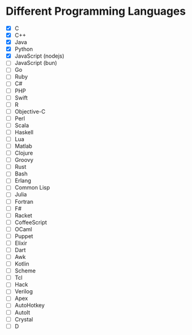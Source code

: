 Different Programming Languages
===============================
 - [x] C
 - [x] C++
 - [x] Java
 - [x] Python
 - [x] JavaScript (nodejs)
 - [ ] JavaScript (bun)
 - [ ] Go
 - [ ] Ruby
 - [ ] C#
 - [ ] PHP
 - [ ] Swift
 - [ ] R
 - [ ] Objective-C
 - [ ] Perl
 - [ ] Scala
 - [ ] Haskell
 - [ ] Lua
 - [ ] Matlab
 - [ ] Clojure
 - [ ] Groovy
 - [ ] Rust
 - [ ] Bash
 - [ ] Erlang
 - [ ] Common Lisp
 - [ ] Julia
 - [ ] Fortran
 - [ ] F#
 - [ ] Racket
 - [ ] CoffeeScript
 - [ ] OCaml
 - [ ] Puppet
 - [ ] Elixir
 - [ ] Dart
 - [ ] Awk
 - [ ] Kotlin
 - [ ] Scheme
 - [ ] Tcl
 - [ ] Hack
 - [ ] Verilog
 - [ ] Apex
 - [ ] AutoHotkey
 - [ ] AutoIt
 - [ ] Crystal
 - [ ] D   
